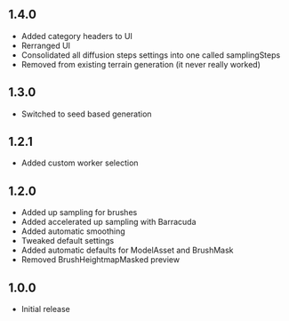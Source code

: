 ## 1.4.0
- Added category headers to UI
- Rerranged UI
- Consolidated all diffusion steps settings into one called samplingSteps
- Removed from existing terrain generation (it never really worked)

## 1.3.0
- Switched to seed based generation

## 1.2.1
- Added custom worker selection

## 1.2.0
- Added up sampling for brushes
- Added accelerated up sampling with Barracuda
- Added automatic smoothing
- Tweaked default settings
- Added automatic defaults for ModelAsset and BrushMask
- Removed BrushHeightmapMasked preview

## 1.0.0
- Initial release